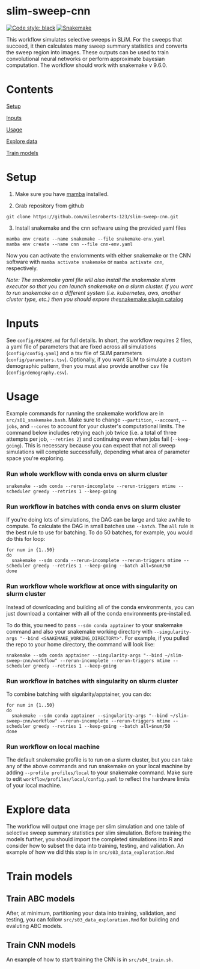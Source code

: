# slim-sweep-cnn

[![Code style: black](https://img.shields.io/badge/code%20style-black-000000.svg)](https://github.com/psf/black)
[![Snakemake](https://img.shields.io/badge/snakemake-≥9.6.0-brightgreen.svg)](https://snakemake.github.io)

This workflow simulates selective sweeps in SLiM. For the sweeps that succeed, it then calculates many sweep summary statistics and converts the sweep region into images. These outputs can be used to train convolutional neural networks or perform approximate bayesian computation. The workflow should work with snakemake v 9.6.0. 

# Contents

[Setup](#setup)

[Inputs](#inputs)

[Usage](#usage)

[Explore data](#explore-data)

[Train models](#train-models)

# Setup

1. Make sure you have [mamba](https://mamba.readthedocs.io/en/latest/installation/mamba-installation.html) installed. 

2. Grab repository from github

```
git clone https://github.com/milesroberts-123/slim-sweep-cnn.git
```

3. Install snakemake and the cnn software using the provided yaml files

```
mamba env create --name snakemake --file snakemake-env.yaml
mamba env create --name cnn --file cnn-env.yaml
```

Now you can activate the enviornments with either snakemake or the CNN software with `mamba activate snakemake` or `mamba activate cnn`, respectively.

*Note: The snakemake yaml file will also install the snakemake slurm executor so that you can launch snakemake on a slurm cluster. If you want to run snakemake on a different system (i.e. kubernetes, aws, another cluster type, etc.) then you should expore the*[snakemake plugin catalog](https://snakemake.github.io/snakemake-plugin-catalog/)

# Inputs

See `config/README.md` for full details. In short, the workflow requires 2 files, a yaml file of parameters that are fixed across all simulations (`config/config.yaml`) and a tsv file of SLiM parameters (`config/parameters.tsv`). Optionally, if you want SLiM to simulate a custom demographic pattern, then you must also provide another csv file (`config/demography.csv`). 

# Usage

Example commands for running the snakemake workflow are in `src/s01_snakemake.bash`. Make sure to change `--partition`, `--account`, `--jobs`, and `--cores` to account for your cluster's computational limits. The command below includes retrying each job twice (i.e. a total of three attempts per job, `--retries 2`) and continuing even when jobs fail (`--keep-going`). This is necessary because you can expect that not all sweep simulations will complete successfully, depending what area of parameter space you're exploring.

### Run whole workflow with conda envs on slurm cluster

`snakemake --sdm conda --rerun-incomplete --rerun-triggers mtime --scheduler greedy --retries 1 --keep-going`

### Run workflow in batches with conda envs on slurm cluster

If you're doing lots of simulations, the DAG can be large and take awhile to compute. To calculate the DAG in small batches use `--batch`. The `all` rule is the best rule to use for batching. To do 50 batches, for example, you would do this for loop:

```
for num in {1..50}
do
  snakemake --sdm conda --rerun-incomplete --rerun-triggers mtime --scheduler greedy --retries 1 --keep-going --batch all=$num/50
done
```

### Run workflow whole workflow at once with singularity on slurm cluster

Instead of downloading and building all of the conda environments, you can just download a container with all of the conda environments pre-installed.

To do this, you need to pass `--sdm conda apptainer` to your snakemake command and also your snakemake working directory with `--singularity-args "--bind <SNAKEMAKE_WORKING_DIRECTORY>"`. For example, if you pulled the repo to your home directory, the command will look like:

```
snakemake --sdm conda apptainer --singularity-args "--bind ~/slim-sweep-cnn/workflow" --rerun-incomplete --rerun-triggers mtime --scheduler greedy --retries 1 --keep-going
```

### Run workflow in batches with singularity on slurm cluster

To combine batching with sigularity/apptainer, you can do:

```
for num in {1..50}
do
  snakemake --sdm conda apptainer --singularity-args "--bind ~/slim-sweep-cnn/workflow" --rerun-incomplete --rerun-triggers mtime --scheduler greedy --retries 1 --keep-going --batch all=$num/50
done
```

### Run workflow on local machine

The default snakemake profile is to run on a slurm cluster, but you can take any of the above commands and run snakemake on your local machine by adding `--profile profiles/local` to your snakemake command. Make sure to edit `workflow/profiles/local/config.yaml` to reflect the hardware limits of your local machine.

# Explore data

The workflow will output one image per slim simulation and one table of selective sweep summary statistics per slim simulation. Before training the models further, you should import the completed simulations into R and consider how to subset the data into training, testing, and validation. An example of how we did this step is in `src/s03_data_exploration.Rmd`

# Train models

## Train ABC models

After, at minimum, partitioning your data into training, validation, and testing, you can follow `src/s03_data_exploration.Rmd` for building and evaluting ABC models.

## Train CNN models

An example of how to start training the CNN is in `src/s04_train.sh`.
